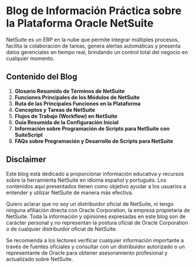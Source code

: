 # Blog de Información Práctica sobre la Plataforma Oracle NetSuite

NetSuite es un ERP en la nube que permite integrar múltiples procesos, facilita la colaboración de tareas, genera alertas automáticas y presenta datos gerenciales en tiempo real, brindando un control total del negocio en cualquier momento.

## Contenido del Blog

1. **Glosario Resumido de Términos de NetSuite**
2. **Funciones Principales de los Módulos de NetSuite**
3. **Ruta de las Principales Funciones en la Plataforma**
4. **Conceptos y Tareas de NetSuite**
5. **Flujos de Trabajo (Workflow) en NetSuite**
6. **Guía Resumida de la Configuración Inicial**
7. **Información sobre Programación de Scripts para NetSuite con SuiteScript**
8. **FAQs sobre Programación y Desarrollo de Scripts para NetSuite**

## Disclaimer

Este blog está dedicado a proporcionar información educativa y recursos sobre la herramienta NetSuite en idioma español y portugués. Los contenidos aquí presentados tienen como objetivo ayudar a los usuarios a entender y utilizar NetSuite de manera más efectiva.

Quiero aclarar que no soy un distribuidor oficial de NetSuite, ni tengo ninguna afiliación directa con Oracle Corporation, la empresa propietaria de NetSuite. Toda la información y opiniones expresadas en este blog son de carácter personal y no representan la postura oficial de Oracle Corporation o de cualquier distribuidor oficial de NetSuite.

Se recomienda a los lectores verificar cualquier información importante a través de fuentes oficiales y consultar con un distribuidor autorizado o un representante de Oracle para obtener asesoramiento profesional y actualizado sobre NetSuite.
